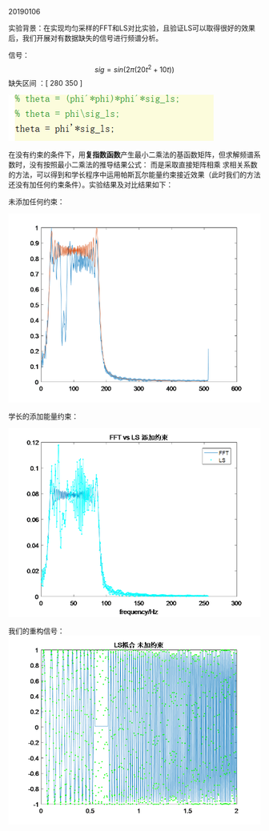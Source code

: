 20190106

实验背景：在实现均匀采样的FFT和LS对比实验，且验证LS可以取得很好的效果后，我们开展对有数据缺失的信号进行频谱分析。

信号：$$
sig=sin\left( 2\pi \left( 20t^2+10t \right) \right) ​$$缺失区间 ：\[ 280 350 \]

![1](2_FFT&LS间隔缺失/1.png)

在没有约束的条件下，用**复指数函数**产生最小二乘法的基函数矩阵，但求解频谱系数时，没有按照最小二乘法的推导结果公式： 而是采取直接矩阵相乘 求相关系数的方法，可以得到和学长程序中运用帕斯瓦尔能量约束接近效果（此时我们的方法还没有加任何约束条件）。实验结果及对比结果如下：

未添加任何约束：

![2](2_FFT&LS间隔缺失/2.png)

学长的添加能量约束：

![3](2_FFT&LS间隔缺失/3.png)

我们的重构信号：![4](2_FFT&LS间隔缺失/4.png)
